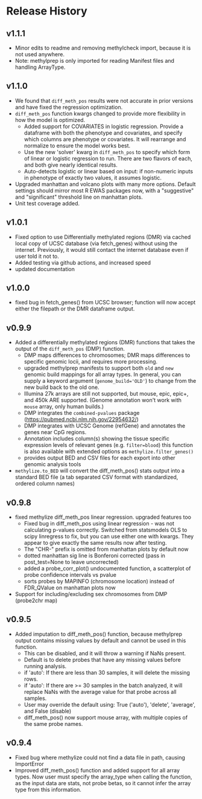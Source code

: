 # Release History

## v1.1.1
- Minor edits to readme and removing methylcheck import, because it is not used anywhere.
- Note: methylprep is only imported for reading Manifest files and handling ArrayType.

## v1.1.0
- We found that `diff_meth_pos` results were not accurate in prior versions and have fixed the regression optimization.
- `diff_meth_pos` function kwargs changed to provide more flexibility in how the model is optimized.
   - Added support for COVARIATES in logistic regression. Provide a dataframe with both the phenotype and covariates, and specify which columns are phenotype or covariates. It will rearrange and normalize to ensure the model works best.
   - Use the new 'solver' kwarg in `diff_meth_pos` to specify which form of linear or logistic regression to run. There are two flavors of each, and both give nearly identical results.
   - Auto-detects logistic or linear based on input: if non-numeric inputs in phenotype of exactly two values, it assumes logistic.
- Upgraded manhattan and volcano plots with many more options. Default settings should mirror most R EWAS packages now, with a "suggestive" and "significant" threshold line on manhattan plots.
- Unit test coverage added.

## v1.0.1
- Fixed option to use Differentially methylated regions (DMR) via cached local copy of UCSC database (via fetch_genes) without using the internet. Previously, it would still contact the internet database even if user told it not to.
- Added testing via github actions, and increased speed
- updated documentation

## v1.0.0
  - fixed bug in fetch_genes() from UCSC browser; function will now accept either the filepath or the DMR dataframe output.

## v0.9.9
- Added a differentially methylated regions (DMR) functions that takes the output of the `diff_meth_pos` (DMP) function.
  - DMP maps differences to chromosomes; DMR maps differences to specific genomic locii, and requires more processing.
  - upgraded methylprep manifests to support both `old` and `new` genomic build mappings for all array types.
    In general, you can supply a keyword argument (`genome_build='OLD'`) to change from the new build back to the old one.
  - Illumina 27k arrays are still not supported, but mouse, epic, epic+, and 450k ARE supported.
    (Genome annotation won't work with `mouse` array, only human builds.)
  - DMP integrates the `combined-pvalues` package (https://pubmed.ncbi.nlm.nih.gov/22954632/)
  - DMP integrates with UCSC Genome (refGene) and annotates the genes near CpG regions.
  - Annotation includes column(s) showing the   tissue specific expression levels of relevant genes (e.g. `filter=blood`)
  this function is also available with extended options as `methylize.filter_genes()`
  - provides output BED and CSV files for each export into other genomic analysis tools
- `methylize.to_BED` will convert the diff_meth_pos() stats output into a standard BED file
  (a tab separated CSV format with standardized, ordered column names)

## v0.9.8
- fixed methylize diff_meth_pos linear regression. upgraded features too
  - Fixed bug in diff_meth_pos using linear regression - was not calculating p-values correctly.
    Switched from statsmodels OLS to scipy linregress to fix, but you can use either one with kwargs.
    They appear to give exactly the same results now after testing.
  - The "CHR-" prefix is omitted from manhattan plots by default now
  - dotted manhattan sig line is Bonferoni corrected (pass in post_test=None to leave uncorrected)
  - added a probe_corr_plot() undocumented function, a scatterplot of probe confidence intervals vs pvalue
  - sorts probes by MAPINFO (chromosome location) instead of FDR_QValue on manhattan plots now
- Support for including/excluding sex chromosomes from DMP (probe2chr map)

## v0.9.5
- Added imputation to diff_meth_pos() function, because methylprep output contains missing values
by default and cannot be used in this function.
  - This can be disabled, and it will throw a warning if NaNs present.
  - Default is to delete probes that have any missing values before running analysis.
  - if 'auto': If there are less than 30 samples, it will delete the missing rows.
  - if 'auto': If there are >= 30 samples in the batch analyzed, it will replace NaNs with the
  average value for that probe across all samples.
  - User may override the default using: True ('auto'), 'delete', 'average', and False (disable)
  - diff_meth_pos() now support mouse array, with multiple copies of the same probe names.

## v0.9.4
- Fixed bug where methylize could not find a data file in path, causing ImportError
- Improved diff_meth_pos() function and added support for all array types. Now user must
specify the array_type when calling the function, as the input data are stats, not probe betas,
so it cannot infer the array type from this information.
